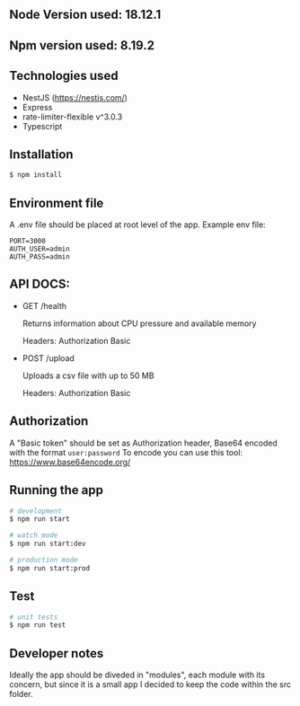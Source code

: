 ## Node Version used: 18.12.1

## Npm version used: 8.19.2

## Technologies used

- NestJS (https://nestjs.com/)
- Express
- rate-limiter-flexible v^3.0.3
- Typescript

## Installation

```bash
$ npm install
```

## Environment file

A .env file should be placed at root level of the app. Example env file:

```
PORT=3000
AUTH_USER=admin
AUTH_PASS=admin
```

## API DOCS:

- GET /health

  Returns information about CPU pressure and available
  memory

  Headers:
  Authorization Basic

- POST /upload

  Uploads a csv file with up to 50 MB

  Headers:
  Authorization Basic

## Authorization

A "Basic token" should be set as Authorization header, Base64 encoded with the format `user:password`
To encode you can use this tool: https://www.base64encode.org/

## Running the app

```bash
# development
$ npm run start

# watch mode
$ npm run start:dev

# production mode
$ npm run start:prod
```

## Test

```bash
# unit tests
$ npm run test

```

## Developer notes

Ideally the app should be diveded in "modules", each module with its concern, but since it is a small app I decided to keep the code within the src folder.
